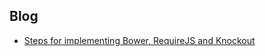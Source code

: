 ## Blog

- [Steps for implementing Bower, RequireJS and Knockout](https://gist.github.com/guilsa/391a75dc49dfa67ed66470f83501e5dd)
